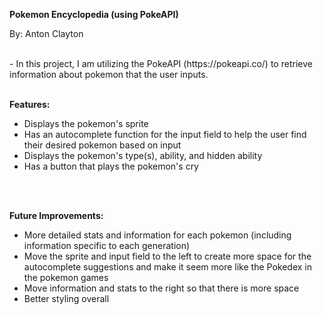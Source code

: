 **Pokemon Encyclopedia (using PokeAPI)**

By: Anton Clayton

<br />
- In this project, I am utilizing the PokeAPI (https://pokeapi.co/) to retrieve information about pokemon that the user inputs.

<br />
<br />

**Features:**
- Displays the pokemon's sprite
- Has an autocomplete function for the input field to help the user find their desired pokemon based on input
- Displays the pokemon's type(s), ability, and hidden ability
- Has a button that plays the pokemon's cry
<br />
<br />

**Future Improvements:**
- More detailed stats and information for each pokemon (including information specific to each generation)
- Move the sprite and input field to the left to create more space for the autocomplete suggestions and make it seem more like the Pokedex in the pokemon games
- Move information and stats to the right so that there is more space
- Better styling overall
